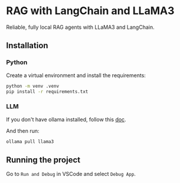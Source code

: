 # RAG with LangChain and LLaMA3

Reliable, fully local RAG agents with LLaMA3 and LangChain.

## Installation

### Python

Create a virtual environment and install the requirements:

```bash
python -m venv .venv
pip install -r requirements.txt
```

### LLM

If you don't have ollama installed, follow this [doc](https://ollama.com/download).

And then run:

```bash
ollama pull llama3
```

## Running the project

Go to `Run and Debug` in VSCode and select `Debug App`.
